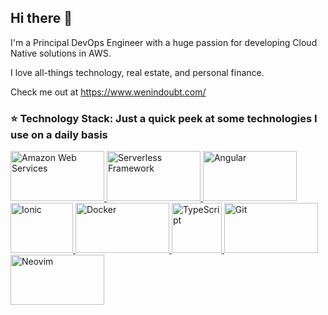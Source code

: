 ## Hi there 👋

I'm a Principal DevOps Engineer with a huge passion for developing Cloud Native solutions in AWS.

I love all-things technology, real estate, and personal finance.

Check me out at https://www.wenindoubt.com/

### :star: Technology Stack: Just a quick peek at some technologies I use on a daily basis

<a href="https://aws.amazon.com/">
  <img
    alt="Amazon Web Services"
    height="80"
    width="150"
    src="https://www.vectorlogo.zone/logos/amazon_aws/amazon_aws-ar21.svg" />
</a>
<a href="https://www.serverless.com/">
  <img
    alt="Serverless Framework"
    height="80"
    width="150"
    src="https://www.vectorlogo.zone/logos/serverless/serverless-ar21.svg" />
</a>
<a href="https://angular.io/">
  <img
    alt="Angular"
    height="80"
    width="150"
    src="https://www.vectorlogo.zone/logos/angular/angular-ar21.svg" />
</a>
<a href="https://ionicframework.com/">
  <img
    alt="Ionic"
    height="80"
    width="100"
    src="https://www.vectorlogo.zone/logos/ionicframework/ionicframework-ar21.svg" />
</a>
<a href="https://www.docker.com/">
  <img
    alt="Docker"
    height="80"
    width="150"
    src="https://www.vectorlogo.zone/logos/docker/docker-ar21.svg" />
</a>
<a href="https://www.typescriptlang.org/">
  <img
    alt="TypeScript"
    height="80"
    width="80"
    src="https://www.vectorlogo.zone/logos/typescriptlang/typescriptlang-icon.svg" />
</a>
<a href="https://git-scm.com/">
  <img
    alt="Git"
    height="80"
    width="150"
    src="https://www.vectorlogo.zone/logos/git-scm/git-scm-ar21.svg" />
</a>
<a href="https://neovim.io/">
  <img
    alt="Neovim"
    height="80"
    width="150"
    src="https://www.vectorlogo.zone/logos/neovimio/neovimio-ar21.svg" />
</a>



<!--
**wenindoubt/wenindoubt** is a ✨ _special_ ✨ repository because its `README.md` (this file) appears on your GitHub profile.

Here are some ideas to get you started:

- 🔭 I’m currently working on ...
- 🌱 I’m currently learning ...
- 👯 I’m looking to collaborate on ...
- 🤔 I’m looking for help with ...
- 💬 Ask me about ...
- 📫 How to reach me: ...
- 😄 Pronouns: ...
-->
